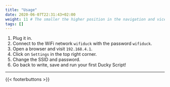 ```yaml
---
title: "Usage"
date: 2020-06-07T22:31:43+02:00
weight: 11 # The smaller the higher position in the navigation and vice versa
tags: []
---
```


1. Plug it in.
2. Connect to the WiFi network `wifiduck` with the password `wifiduck`.
3. Open a browser and visit `192.168.4.1`.
4. Click on `Settings` in the top right corner.
5. Change the SSID and password.
6. Go back to write, save and run your first Ducky Script!

---

{{< footerbuttons >}}